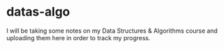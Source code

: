 # datas-algo
I will be taking some notes on my Data Structures & Algorithms course and uploading them here in order to track my progress. 
